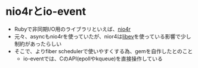 # nio4rとio-event

* Rubyで非同期I/O用のライブラリといえば、[nio4r](https://github.com/socketry/nio4r)
* 元々、asyncもnio4rを使っていたが、nior4は[libev](https://github.com/enki/libev)を使っている影響で少し制約があったらしい
* そこで、よりfiber schedulerで使いやすくする為、gemを自作したとのこと
  * io-eventでは、CのAPI(epollやkqueue)を直接操作している

